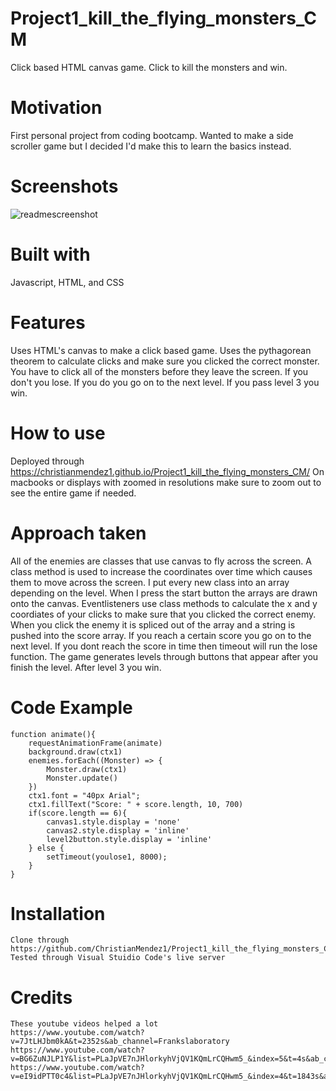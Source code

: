 # Project1_kill_the_flying_monsters_CM
Click based HTML canvas game. Click to kill the monsters and win.

# Motivation

First personal project from coding bootcamp. Wanted to make a side scroller game but I decided I'd make this to learn the basics instead. 

# Screenshots

![readmescreenshot](https://user-images.githubusercontent.com/108496506/229316694-451190b9-072c-46ee-875a-63e0ee20f4fa.png)

# Built with

Javascript, HTML, and CSS

# Features

Uses HTML's canvas to make a click based game. Uses the pythagorean theorem to calculate clicks and make sure you clicked the correct monster. You have to click all of the monsters before they leave the screen. If you don't you lose. If you do you go on to the next level. If you pass level 3 you win.

# How to use

Deployed through https://christianmendez1.github.io/Project1_kill_the_flying_monsters_CM/
On macbooks or displays with zoomed in resolutions make sure to zoom out to see the entire game if needed.

# Approach taken

All of the enemies are classes that use canvas to fly across the screen. A class method is used to increase the coordinates over time which causes them to move across the screen. I put every new class into an array depending on the level. When I press the start button the arrays are drawn onto the canvas. Eventlisteners use class methods to calculate the x and y coordiates of your clicks to make sure that you clicked the correct enemy. When you click the enemy it is spliced out of the array and a string is pushed into the score array. If you reach a certain score you go on to the next level. If you dont reach the score in time then timeout will run the lose function. The game generates levels through buttons that appear after you finish the level. After level 3 you win.

# Code Example

```
function animate(){
    requestAnimationFrame(animate)
    background.draw(ctx1)
    enemies.forEach((Monster) => {
        Monster.draw(ctx1)
        Monster.update()
    })
    ctx1.font = "40px Arial";
    ctx1.fillText("Score: " + score.length, 10, 700)
    if(score.length == 6){
        canvas1.style.display = 'none'
        canvas2.style.display = 'inline'
        level2button.style.display = 'inline'
    } else {
        setTimeout(youlose1, 8000);
    }
}
```

# Installation
```
Clone through https://github.com/ChristianMendez1/Project1_kill_the_flying_monsters_CM
Tested through Visual Stuidio Code's live server
```
# Credits

```
These youtube videos helped a lot
https://www.youtube.com/watch?v=7JtLHJbm0kA&t=2352s&ab_channel=Frankslaboratory
https://www.youtube.com/watch?v=BG6ZuNJLP1Y&list=PLaJpVE7nJHlorkyhVjQV1KQmLrCQHwm5_&index=5&t=4s&ab_channel=DanielWood
https://www.youtube.com/watch?v=eI9idPTT0c4&list=PLaJpVE7nJHlorkyhVjQV1KQmLrCQHwm5_&index=4&t=1843s&ab_channel=ChrisCourses
```
